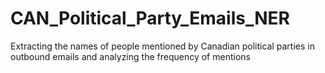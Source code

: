 # CAN_Political_Party_Emails_NER
Extracting the names of people mentioned by Canadian political parties in outbound emails and analyzing the frequency of mentions 
